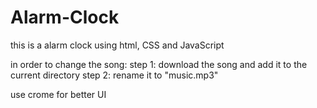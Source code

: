 # Alarm-Clock
this is a alarm clock using html, CSS and JavaScript

in order to change the song:
step 1: download the song and add it to the current directory
step 2: rename it to "music.mp3"

use crome for better UI